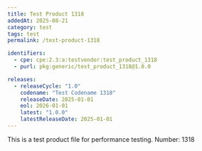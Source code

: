 ```yaml
---
title: Test Product 1318
addedAt: 2025-08-21
category: test
tags: test
permalink: /test-product-1318

identifiers:
  - cpe: cpe:2.3:a:testvendor:test_product_1318
  - purl: pkg:generic/test_product_1318@1.0.0

releases:
  - releaseCycle: "1.0"
    codename: "Test Codename 1318"
    releaseDate: 2025-01-01
    eol: 2026-01-01
    latest: "1.0.0"
    latestReleaseDate: 2025-01-01
---
```


This is a test product file for performance testing. Number: 1318
